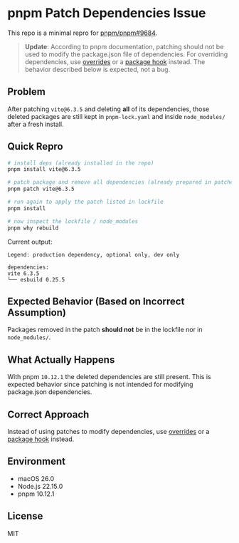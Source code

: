 # pnpm Patch Dependencies Issue

This repo is a minimal repro for [pnpm/pnpm#9684](https://github.com/pnpm/pnpm/issues/9684).

> **Update**: According to pnpm documentation, patching should not be used to modify the package.json file of dependencies. For overriding dependencies, use [overrides](https://pnpm.io/package_json#pnpmoverrides) or a [package hook](https://pnpm.io/hooks) instead. The behavior described below is expected, not a bug.

## Problem

After patching `vite@6.3.5` and deleting **all** of its dependencies, those deleted packages are still kept in `pnpm-lock.yaml` and inside `node_modules/` after a fresh install.

## Quick Repro

```bash
# install deps (already installed in the repo)
pnpm install vite@6.3.5

# patch package and remove all dependencies (already prepared in patches/vite@6.3.5.patch)
pnpm patch vite@6.3.5

# run again to apply the patch listed in lockfile
pnpm install

# now inspect the lockfile / node_modules
pnpm why rebuild
```

Current output:

```plaintext
Legend: production dependency, optional only, dev only

dependencies:
vite 6.3.5
└── esbuild 0.25.5
```

## Expected Behavior (Based on Incorrect Assumption)

Packages removed in the patch **should not** be in the lockfile nor in `node_modules/`.

## What Actually Happens

With pnpm `10.12.1` the deleted dependencies are still present. This is expected behavior since patching is not intended for modifying package.json dependencies.

## Correct Approach

Instead of using patches to modify dependencies, use [overrides](https://pnpm.io/package_json#pnpmoverrides) or a [package hook](https://pnpm.io/hooks) instead.

## Environment

- macOS 26.0
- Node.js 22.15.0
- pnpm 10.12.1

## License

MIT
